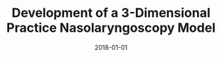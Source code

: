 ---
title: "Development of a 3-Dimensional Practice Nasolaryngoscopy Model"
collection: publications
permalink: /publication/2018-01-01-Development-of-a-3-Dimensional-Practice-Nasolaryngoscopy-Model
date: 2018-01-01
venue: 'Journal of Allergy and Clinical Immunology'
citation: ' Vivian C. Nanagas,  Keerthi R. Karamched,  Allison Powell,  <b>Kevin Green</b>,  Alan P. Baptist,  Glenn E. Green, &quot;Development of a 3-Dimensional Practice Nasolaryngoscopy Model.&quot; Journal of Allergy and Clinical Immunology, 2018.'
publication_type: 'article'
bib_file_name: '2018-01-01-Development-of-a-3-Dimensional-Practice-Nasolaryngoscopy-Model.bib'
---